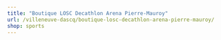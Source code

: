 ```yaml
---
title: "Boutique LOSC Decathlon Arena Pierre-Mauroy"
url: /villeneuve-dascq/boutique-losc-decathlon-arena-pierre-mauroy/
shop: sports
---
```

